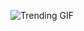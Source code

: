 ![Trending GIF](https://media3.giphy.com/media/v1.Y2lkPThiYjIxNzcyeGpwMHBkc2NyNmtiZmJiejM3bmd1azFqZGg1ajhvdjAxY3l6NmFkaiZlcD12MV9naWZzX3NlYXJjaCZjdD1n/fryY00CO4xCz4uJuDQ/giphy.gif)
